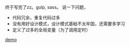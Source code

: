 终于写完了zz。gulp, sass。
说一下问题，
*  代码冗余，重复代码过多
* 没有用好设计模式，设计模式基础不太牢固，还需要多学习
* 定义了过多的全局变量（为了调用定时）

[demo](http://htmlpreview.github.io/?https://github.com/viviier/lesson/blob/master/necedupage/dist/index.html)